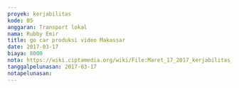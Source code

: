 ```yaml
---
proyek: kerjabilitas
kode: B5
anggaran: Transport lokal
nama: Rubby Emir
title: go car produksi video Makassar
date: 2017-03-17
biaya: 8000
nota: https://wiki.ciptamedia.org/wiki/File:Maret_17_2017_kerjabilitas_B5_produksi_video_makassar_rubby.png
tanggalpelunasan: 2017-03-17
notapelunasan:
---
```

